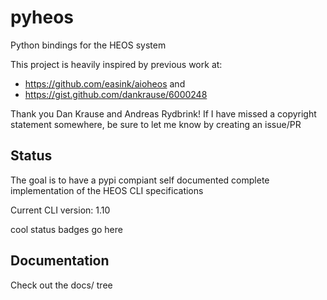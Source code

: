 # pyheos
Python bindings for the HEOS system

This project is heavily inspired by previous work at:
* https://github.com/easink/aioheos and
* https://gist.github.com/dankrause/6000248

Thank you Dan Krause and  Andreas Rydbrink!
If I have missed a copyright statement somewhere, be sure to let me know by creating an issue/PR

## Status

The goal is to have a pypi compiant self documented complete implementation of the HEOS CLI specifications

Current CLI version: 1.10

cool status badges go here

## Documentation

Check out the docs/ tree


